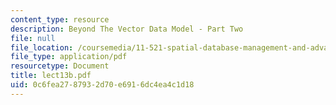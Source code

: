 ```yaml
---
content_type: resource
description: Beyond The Vector Data Model - Part Two
file: null
file_location: /coursemedia/11-521-spatial-database-management-and-advanced-geographic-information-systems-spring-2003/0c6fea2787932d70e6916dc4ea4c1d18_lect13b.pdf
file_type: application/pdf
resourcetype: Document
title: lect13b.pdf
uid: 0c6fea27-8793-2d70-e691-6dc4ea4c1d18
---
```

